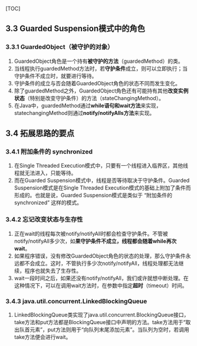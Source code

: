 [TOC]

## 3.3 Guarded Suspension模式中的角色

### 3.3.1 GuardedObject（被守护的对象）
1. GuardedObject角色是一个持有**被守护的方法**（guardedMethod）的类。
2. 当线程执行guardedMethod方法时，若**守护条件**成立，则可以立即执行；当守护条件不成立时，就要进行等待。
3. 守护条件的成立与否会随着GuardedObject角色的状态不同而发生变化。
4. 除了guardedMethod之外，GuardedObject角色还有可能持有其他**改变实例状态**（特别是改变守护条件）的方法（stateChangingMethod）。
5. 在Java中，guardedMethod通过**while语句和wait方法**来实现，statechangingMethod则通过**notify/notifyAlls方法**来实现。



## 3.4 拓展思路的要点

### 3.4.1 附加条件的 synchronized
1. 在Single Threaded Execution模式中，只要有一个线程进入临界区，其他线程就无法进入，只能等待。
2. 而在Guarded Suspension模式中，线程是否等待取决于守护条件。Guarded Suspension模式是在Single Threaded Execution模式的基础上附加了条件而形成的。也就是说，Guarded Suspension模式是类似于 “附加条件的synchronized” 这样的模式。

### 3.4.2 忘记改变状态与生存性
1. 正在wait的线程每次被notify/notifyAll时都会检查守护条件。不管被notify/notifyAll多少次，如**果守护条件不成立，线程都会随着while再次wait**。
2. 如果程序错误，没有修改GuardedObject角色的状态的处理，那么守护条件永远都不会成立。这时，不管执行多少次notify/notifyAll，线程处理都无法继续，程序也就失去了生存性。
3. wait一段时间之后，如果还没有notify/notifyAll，我们或许就想中断处理。在这种情况下，可以在调用wait方法时，在参数中指定**超时**（timeout）时间。

### 3.4.3 java.util.concurrent.LinkedBlockingQueue
1. LinkedBlockingQueue类实现了java.util.concurrent.BlockingQueue接口，take方法和put方法都是BlockingQueue接口中声明的方法。take方法用于“取出队首元素”，put方法则用于“向队列末尾添加元素”。当队列为空时，若调用take方法便会进行wait。


